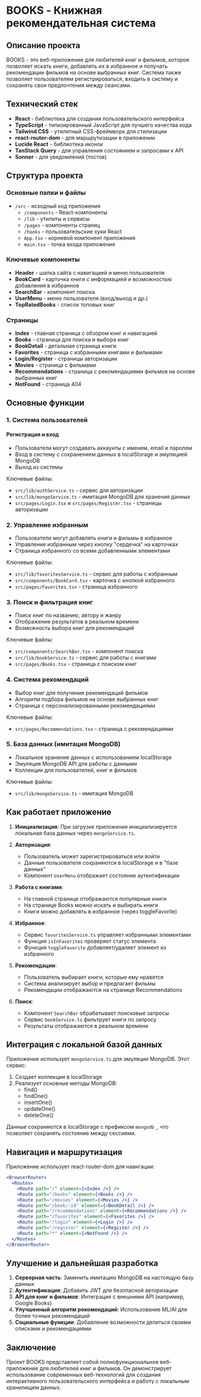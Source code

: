 
# BOOKS - Книжная рекомендательная система

## Описание проекта

BOOKS - это веб-приложение для любителей книг и фильмов, которое позволяет искать книги, добавлять их в избранное и получать рекомендации фильмов на основе выбранных книг. Система также позволяет пользователям регистрироваться, входить в систему и сохранять свои предпочтения между сеансами.

## Технический стек

- **React** - библиотека для создания пользовательского интерфейса
- **TypeScript** - типизированный JavaScript для лучшего качества кода
- **Tailwind CSS** - утилитный CSS-фреймворк для стилизации
- **react-router-dom** - для маршрутизации в приложении
- **Lucide React** - библиотека иконок
- **TanStack Query** - для управления состоянием и запросами к API
- **Sonner** - для уведомлений (тостов)

## Структура проекта

### Основные папки и файлы

- `/src` - исходный код приложения
  - `/components` - React-компоненты
  - `/lib` - утилиты и сервисы
  - `/pages` - компоненты страниц
  - `/hooks` - пользовательские хуки React
  - `App.tsx` - корневой компонент приложения
  - `main.tsx` - точка входа приложения

### Ключевые компоненты

- **Header** - шапка сайта с навигацией и меню пользователя
- **BookCard** - карточка книги с информацией и возможностью добавления в избранное
- **SearchBar** - компонент поиска
- **UserMenu** - меню пользователя (вход/выход и др.)
- **TopRatedBooks** - список топовых книг

### Страницы

- **Index** - главная страница с обзором книг и навигацией
- **Books** - страница для поиска и выбора книг
- **BookDetail** - детальная страница книги
- **Favorites** - страница с избранными книгами и фильмами
- **Login/Register** - страницы авторизации
- **Movies** - страница с фильмами
- **Recommendations** - страница с рекомендациями фильмов на основе выбранных книг
- **NotFound** - страница 404

## Основные функции

### 1. Система пользователей

#### Регистрация и вход
- Пользователи могут создавать аккаунты с именем, email и паролем
- Вход в систему с сохранением данных в localStorage и эмуляцией MongoDB
- Выход из системы

Ключевые файлы:
- `src/lib/authService.ts` - сервис для авторизации
- `src/lib/mongoService.ts` - имитация MongoDB для хранения данных
- `src/pages/Login.tsx` и `src/pages/Register.tsx` - страницы авторизации

### 2. Управление избранным

- Пользователи могут добавлять книги и фильмы в избранное
- Управление избранным через кнопку "сердечка" на карточках
- Страница избранного со всеми добавленными элементами

Ключевые файлы:
- `src/lib/favoritesService.ts` - сервис для работы с избранным
- `src/components/BookCard.tsx` - карточка с кнопкой избранного
- `src/pages/Favorites.tsx` - страница избранного

### 3. Поиск и фильтрация книг

- Поиск книг по названию, автору и жанру
- Отображение результатов в реальном времени
- Возможность выбора книг для рекомендаций

Ключевые файлы:
- `src/components/SearchBar.tsx` - компонент поиска
- `src/lib/bookService.ts` - сервис для работы с книгами
- `src/pages/Books.tsx` - страница с поиском книг

### 4. Система рекомендаций

- Выбор книг для получения рекомендаций фильмов
- Алгоритм подбора фильмов на основе выбранных книг
- Страница с персонализированными рекомендациями

Ключевые файлы:
- `src/pages/Recommendations.tsx` - страница с рекомендациями

### 5. База данных (имитация MongoDB)

- Локальное хранение данных с использованием localStorage
- Эмуляция MongoDB API для работы с данными
- Коллекции для пользователей, книг и фильмов

Ключевые файлы:
- `src/lib/mongoService.ts` - имитация MongoDB

## Как работает приложение

1. **Инициализация**: При загрузке приложения инициализируется локальная база данных через `mongoService.ts`.

2. **Авторизация**: 
   - Пользователь может зарегистрироваться или войти
   - Данные пользователя сохраняются в localStorage и в "базе данных"
   - Компонент `UserMenu` отображает состояние аутентификации

3. **Работа с книгами**:
   - На главной странице отображаются популярные книги
   - На странице Books можно искать и выбирать книги
   - Книги можно добавлять в избранное (через toggleFavorite)

4. **Избранное**:
   - Сервис `favoritesService.ts` управляет избранными элементами
   - Функция `isInFavorites` проверяет статус элемента
   - Функция `toggleFavorite` добавляет/удаляет элемент из избранного

5. **Рекомендации**:
   - Пользователь выбирает книги, которые ему нравятся
   - Система анализирует выбор и предлагает фильмы
   - Рекомендации отображаются на странице Recommendations

6. **Поиск**:
   - Компонент `SearchBar` обрабатывает поисковые запросы
   - Сервис `bookService.ts` фильтрует книги по запросу
   - Результаты отображаются в реальном времени

## Интеграция с локальной базой данных

Приложение использует `mongoService.ts` для эмуляции MongoDB. Этот сервис:

1. Создает коллекции в localStorage
2. Реализует основные методы MongoDB:
   - find()
   - findOne()
   - insertOne()
   - updateOne()
   - deleteOne()

Данные сохраняются в localStorage с префиксом `mongodb_`, что позволяет сохранять состояние между сессиями.

## Навигация и маршрутизация

Приложение использует react-router-dom для навигации:

```jsx
<BrowserRouter>
  <Routes>
    <Route path="/" element={<Index />} />
    <Route path="/books" element={<Books />} />
    <Route path="/movies" element={<Movies />} />
    <Route path="/book/:id" element={<BookDetail />} />
    <Route path="/recommendations" element={<Recommendations />} />
    <Route path="/favorites" element={<Favorites />} />
    <Route path="/login" element={<Login />} />
    <Route path="/register" element={<Register />} />
    <Route path="*" element={<NotFound />} />
  </Routes>
</BrowserRouter>
```

## Улучшение и дальнейшая разработка

1. **Серверная часть**: Заменить имитацию MongoDB на настоящую базу данных
2. **Аутентификация**: Добавить JWT для безопасной авторизации
3. **API для книг и фильмов**: Интеграция с внешними API (например, Google Books)
4. **Улучшенный алгоритм рекомендаций**: Использование ML/AI для более точных рекомендаций
5. **Социальные функции**: Добавление возможности делиться своими списками и рекомендациями

## Заключение

Проект BOOKS представляет собой полнофункциональное веб-приложение для любителей книг и фильмов. Он демонстрирует использование современных веб-технологий для создания интерактивного пользовательского интерфейса и работу с локальным хранилищем данных.
